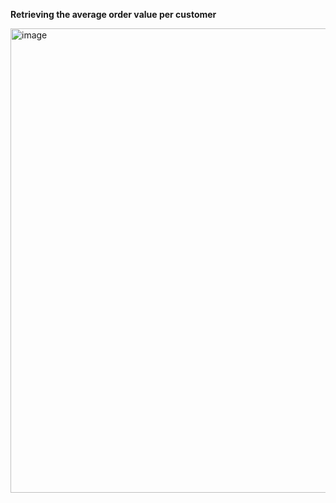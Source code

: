 **Retrieving the average order value per customer**

<img width="898" height="743" alt="image" src="https://github.com/user-attachments/assets/085c2bba-c18a-4e5a-a5b3-14349a18eeae" />
